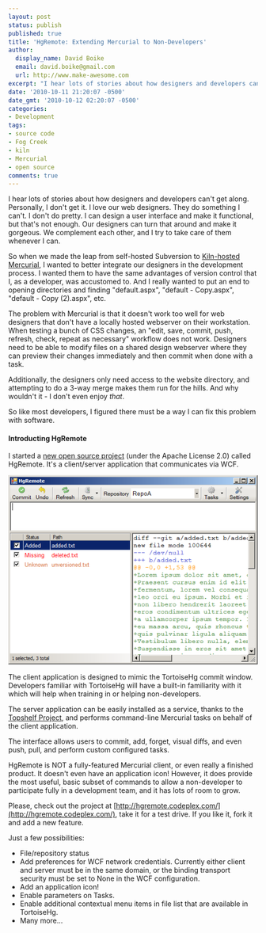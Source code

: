 ```yaml
---
layout: post
status: publish
published: true
title: 'HgRemote: Extending Mercurial to Non-Developers'
author:
  display_name: David Boike
  email: david.boike@gmail.com
  url: http://www.make-awesome.com
excerpt: "I hear lots of stories about how designers and developers can't get along.  \ Personally, I don't get it.  I love our web designers.  They do something I can't.  \ I don't do pretty.  I can design a user interface and make it functional, but  that's not enough.  Our designers can turn that around and make it gorgeous.  We  complement each other, and I try to take care of them whenever I can.\r\n\r\nSo  when we made the leap from self-hosted Subversion to Kiln-hosted  Mercurial, I wanted to better integrate our designers in the development  process.  I wanted them to have the same advantages of version control that I, as  a developer, was accustomed to.  And I really wanted to put an end to opening directories  and finding \"default.aspx\", \"default - Copy.aspx\", \"default - Copy (2).aspx\",  etc.\r\n\r\nThe problem with Mercurial is that it doesn't work too well for web  designers that don't have a locally hosted webserver on their workstation.  When  testing a bunch of CSS changes, an \"edit, save, commit, push, refresh, check, repeat  as necessary\" workflow does not work.  Designers need to be able to modify files  on a shared design webserver where they can preview their changes immediately and  then commit when done with a task.\r\n\r\nAdditionally, the designers only need  access to the website directory, and attempting to do a 3-way merge makes them run  for the hills.  And why wouldn't it - I don't even enjoy that.\r\n\r\nSo  like most developers, I figured there must be a way I can fix this problem with  software.\r\n\r\n"
date: '2010-10-11 21:20:07 -0500'
date_gmt: '2010-10-12 02:20:07 -0500'
categories:
- Development
tags:
- source code
- Fog Creek
- kiln
- Mercurial
- open source
comments: true
---
```

I hear lots of stories about how designers and developers can't get along. Personally, I don't get it. I love our web designers. They do something I can't. I don't do pretty. I can design a user interface and make it functional, but that's not enough. Our designers can turn that around and make it gorgeous. We complement each other, and I try to take care of them whenever I can.

So when we made the leap from self-hosted Subversion to [Kiln-hosted Mercurial](http://fogcreek.com/kiln/), I wanted to better integrate our designers in the development process. I wanted them to have the same advantages of version control that I, as a developer, was accustomed to. And I really wanted to put an end to opening directories and finding "default.aspx", "default - Copy.aspx", "default - Copy (2).aspx", etc.

The problem with Mercurial is that it doesn't work too well for web designers that don't have a locally hosted webserver on their workstation. When testing a bunch of CSS changes, an "edit, save, commit, push, refresh, check, repeat as necessary" workflow does not work. Designers need to be able to modify files on a shared design webserver where they can preview their changes immediately and then commit when done with a task.

Additionally, the designers only need access to the website directory, and attempting to do a 3-way merge makes them run for the hills. And why wouldn't it - I don't even enjoy *that*.

So like most developers, I figured there must be a way I can fix this problem with software.

#### Introducting HgRemote

I started a [new open source project](http://hgremote.codeplex.com/) (under the Apache License 2.0) called HgRemote. It's a client/server application that communicates via WCF.

![HgRemote Screenshot](/images/hgremote.png "HgRemote Screenshot")

The client application is designed to mimic the TortoiseHg commit window. Developers familiar with TortoiseHg will have a built-in familiarity with it which will help when training in or helping non-developers.

The server application can be easily installed as a service, thanks to the [Topshelf Project](http://topshelf-project.com/), and performs command-line Mercurial tasks on behalf of the client application.

The interface allows users to commit, add, forget, visual diffs, and even push, pull, and perform custom configured tasks.

HgRemote is NOT a fully-featured Mercurial client, or even really a finished product. It doesn't even have an application icon! However, it does provide the most useful, basic subset of commands to allow a non-developer to participate fully in a development team, and it has lots of room to grow.

Please, check out the project at [http://hgremote.codeplex.com/](http://hgremote.codeplex.com/), take it for a test drive. If you like it, fork it and add a new feature.

Just a few possibilities:

-   File/repository status
-   Add preferences for WCF network credentials. Currently either client and server must be in the same domain, or the binding transport security must be set to None in the WCF configuration.
-   Add an application icon!
-   Enable parameters on Tasks.
-   Enable additional contextual menu items in file list that are available in TortoiseHg.
-   Many more...


